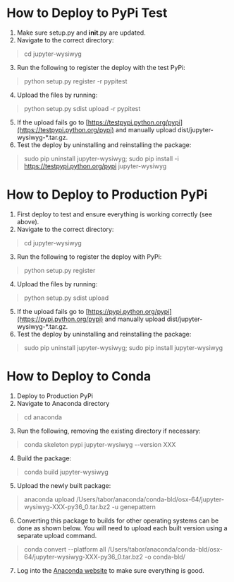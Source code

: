 # How to Deploy to PyPi Test

1. Make sure setup.py and __init__.py are updated.
2. Navigate to the correct directory:
> cd jupyter-wysiwyg
3. Run the following to register the deploy with the test PyPi:
> python setup.py register -r pypitest
4. Upload the files by running:
> python setup.py sdist upload -r pypitest
5. If the upload fails go to [https://testpypi.python.org/pypi](https://testpypi.python.org/pypi) and manually upload dist/jupyter-wysiwyg-*.tar.gz.
6. Test the deploy by uninstalling and reinstalling the package: 
> sudo pip uninstall jupyter-wysiwyg;
> sudo pip install -i https://testpypi.python.org/pypi jupyter-wysiwyg

# How to Deploy to Production PyPi

1. First deploy to test and ensure everything is working correctly (see above).
2. Navigate to the correct directory:
> cd jupyter-wysiwyg
3. Run the following to register the deploy with PyPi:
> python setup.py register
4. Upload the files by running:
> python setup.py sdist upload
5. If the upload fails go to [https://pypi.python.org/pypi](https://pypi.python.org/pypi) and manually upload dist/jupyter-wysiwyg-*.tar.gz.
6. Test the deploy by uninstalling and reinstalling the package: 
> sudo pip uninstall jupyter-wysiwyg;
> sudo pip install jupyter-wysiwyg

# How to Deploy to Conda

1. Deploy to Production PyPi
2. Navigate to Anaconda directory
> cd anaconda
3. Run the following, removing the existing directory if necessary:
> conda skeleton pypi jupyter-wysiwyg --version XXX
4. Build the package:
> conda build jupyter-wysiwyg
5. Upload the newly built package:
> anaconda upload /Users/tabor/anaconda/conda-bld/osx-64/jupyter-wysiwyg-XXX-py36_0.tar.bz2 -u genepattern
6. Converting this package to builds for other operating systems can be done as shown below. You will need to upload each 
built version using a separate upload command.
> conda convert --platform all /Users/tabor/anaconda/conda-bld/osx-64/jupyter-wysiwyg-XXX-py36_0.tar.bz2 -o conda-bld/
7. Log into the [Anaconda website](https://anaconda.org/) to make sure everything is good.
